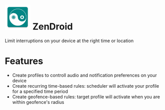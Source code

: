 # <img src="ic_launcher.png" width="80" height="80"> ZenDroid
Limit interruptions on your device at the right time or location
# Features
- Create profiles to controll audio and notification preferences on your device
- Create recurring time-based rules: scheduler will activate your profile for a specified time period 
- Create geofence-based rules: target profile will activate when you are within geofence's radius
